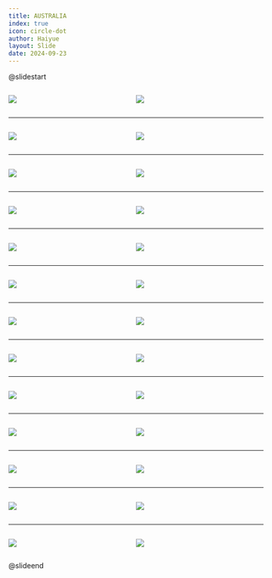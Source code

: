 ```yaml
---
title: AUSTRALIA
index: true
icon: circle-dot
author: Haiyue
layout: Slide
date: 2024-09-23
---
```

 
@slidestart

<div style="display:flex">
<div style="flex:1">

![](https://raw.githubusercontent.com/yclord/reading/refs/heads/master/english/Level-U/AUSTRALIA/001.webp)
</div>
<div style="flex:1">

![](https://raw.githubusercontent.com/yclord/reading/refs/heads/master/english/Level-U/AUSTRALIA/002.webp)
</div>
</div>

---

<div style="display:flex">
<div style="flex:1">

![](https://raw.githubusercontent.com/yclord/reading/refs/heads/master/english/Level-U/AUSTRALIA/003.webp)
</div>
<div style="flex:1">

![](https://raw.githubusercontent.com/yclord/reading/refs/heads/master/english/Level-U/AUSTRALIA/004.webp)
</div>
</div>

---

<div style="display:flex">
<div style="flex:1">

![](https://raw.githubusercontent.com/yclord/reading/refs/heads/master/english/Level-U/AUSTRALIA/005.webp)
</div>
<div style="flex:1">

![](https://raw.githubusercontent.com/yclord/reading/refs/heads/master/english/Level-U/AUSTRALIA/006.webp)
</div>
</div>

---

<div style="display:flex">
<div style="flex:1">

![](https://raw.githubusercontent.com/yclord/reading/refs/heads/master/english/Level-U/AUSTRALIA/007.webp)
</div>
<div style="flex:1">

![](https://raw.githubusercontent.com/yclord/reading/refs/heads/master/english/Level-U/AUSTRALIA/008.webp)
</div>
</div>

---

<div style="display:flex">
<div style="flex:1">

![](https://raw.githubusercontent.com/yclord/reading/refs/heads/master/english/Level-U/AUSTRALIA/009.webp)
</div>
<div style="flex:1">

![](https://raw.githubusercontent.com/yclord/reading/refs/heads/master/english/Level-U/AUSTRALIA/010.webp)
</div>
</div>

---

<div style="display:flex">
<div style="flex:1">

![](https://raw.githubusercontent.com/yclord/reading/refs/heads/master/english/Level-U/AUSTRALIA/011.webp)
</div>
<div style="flex:1">

![](https://raw.githubusercontent.com/yclord/reading/refs/heads/master/english/Level-U/AUSTRALIA/012.webp)
</div>
</div>

---

<div style="display:flex">
<div style="flex:1">

![](https://raw.githubusercontent.com/yclord/reading/refs/heads/master/english/Level-U/AUSTRALIA/013.webp)
</div>
<div style="flex:1">

![](https://raw.githubusercontent.com/yclord/reading/refs/heads/master/english/Level-U/AUSTRALIA/014.webp)
</div>
</div>

---

<div style="display:flex">
<div style="flex:1">

![](https://raw.githubusercontent.com/yclord/reading/refs/heads/master/english/Level-U/AUSTRALIA/015.webp)
</div>
<div style="flex:1">

![](https://raw.githubusercontent.com/yclord/reading/refs/heads/master/english/Level-U/AUSTRALIA/016.webp)
</div>
</div>

---

<div style="display:flex">
<div style="flex:1">

![](https://raw.githubusercontent.com/yclord/reading/refs/heads/master/english/Level-U/AUSTRALIA/017.webp)
</div>
<div style="flex:1">

![](https://raw.githubusercontent.com/yclord/reading/refs/heads/master/english/Level-U/AUSTRALIA/018.webp)
</div>
</div>

---

<div style="display:flex">
<div style="flex:1">

![](https://raw.githubusercontent.com/yclord/reading/refs/heads/master/english/Level-U/AUSTRALIA/019.webp)
</div>
<div style="flex:1">

![](https://raw.githubusercontent.com/yclord/reading/refs/heads/master/english/Level-U/AUSTRALIA/020.webp)
</div>
</div>

---

<div style="display:flex">
<div style="flex:1">

![](https://raw.githubusercontent.com/yclord/reading/refs/heads/master/english/Level-U/AUSTRALIA/021.webp)
</div>
<div style="flex:1">

![](https://raw.githubusercontent.com/yclord/reading/refs/heads/master/english/Level-U/AUSTRALIA/022.webp)
</div>
</div>

---

<div style="display:flex">
<div style="flex:1">

![](https://raw.githubusercontent.com/yclord/reading/refs/heads/master/english/Level-U/AUSTRALIA/023.webp)
</div>
<div style="flex:1">

![](https://raw.githubusercontent.com/yclord/reading/refs/heads/master/english/Level-U/AUSTRALIA/024.webp)
</div>
</div>

---

<div style="display:flex">
<div style="flex:1">

![](https://raw.githubusercontent.com/yclord/reading/refs/heads/master/english/Level-U/AUSTRALIA/025.webp)
</div>
<div style="flex:1">

![](https://raw.githubusercontent.com/yclord/reading/refs/heads/master/english/Level-U/AUSTRALIA/026.webp)
</div>
</div>

@slideend